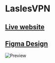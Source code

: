 # LaslesVPN
## [Live website](https://github.com)
## [Figma Design](https://www.figma.com/file/NvX5H2KyAkSg7xGJyhPrP6)

![Preview]("/lnadingpage/src/assets/Preview.png")
